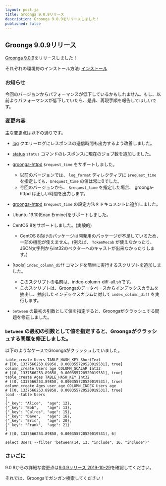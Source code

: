 ```yaml
---
layout: post.ja
title: Groonga 9.0.9リリース
description: Groonga 9.0.9をリリースしました！
published: false
---
```


## Groonga 9.0.9リリース

[Groonga 9.0.9](/ja/docs/news.html#release-9-0-9)をリリースしました！

それぞれの環境毎のインストール方法: [インストール](/ja/docs/install.html)

### お知らせ

今回のバージョンからパフォーマンスが低下しているかもしれません。もし、以前よりパフォーマンスが低下していたら、是非、再現手順を報告してほしいです。

### 変更内容

主な変更点は以下の通りです。

* [log](/ja/docs/reference/log.html) クエリーログにレスポンスの送信時間も出力するよう改善しました。

* [status](/ja/docs/reference/commands/status.html) `status` コマンドのレスポンスに現在のジョブ数を追加しました。

* [groonga-httpd](/ja/docs/reference/executables/groonga-httpd.html) `$request_time` をサポートしました。

  * 以前のバージョンでは、 `log_format` ディレクティブに `$request_time` を指定しても、`$request_time` の値は常に0でした。
  * 今回のバージョンから、 `$request_time` を指定した場合、 groonga-httpd は正しい時間を出力します。

* [groonga-httpd](/ja/docs/reference/executables/groonga-httpd.html) `$request_time` の設定方法をドキュメントに追加しました。

* Ubuntu 19.10(Eoan Ermine)をサポートしました。

* CentOS 8をサポートしました。(実験的)

  * CentOS 8向けのパッケージは開発用のパッケージが不足しているため、一部の機能が使えません。(例えば、 `TokenMecab` が使えなかったり、JSON文字列からint32のベクターへのキャストが出来なかったりします。)

* [tools] `index_column_diff` コマンドを簡単に実行するスクリプトを追加しました。

  * このスクリプトの名前は、index-column-diff-all.shです。
  * このスクリプトは、Groongaのデータベースからインデックスカラムを抽出し、抽出したインデックスカラムに対して `index_column_diff` を実行します。

* `between` の最初の引数として値を指定すると、Groongaがクラッシュする問題を修正しました。

### `between` の最初の引数として値を指定すると、Groongaがクラッシュする問題を修正しました。

以下のようなケースでGroongaがクラッシュしていました。

```
table_create Users TABLE_HASH_KEY ShortText
# [[0, 1337566253.89858, 0.000355720520019531], true]
column_create Users age COLUMN_SCALAR Int32
# [[0, 1337566253.89858, 0.000355720520019531], true]
table_create Ages TABLE_HASH_KEY Int32
# [[0, 1337566253.89858, 0.000355720520019531], true]
column_create Ages user_age COLUMN_INDEX Users age
# [[0, 1337566253.89858, 0.000355720520019531], true]
load --table Users
[
{"_key": "Alice",  "age": 12},
{"_key": "Bob",    "age": 13},
{"_key": "Calros", "age": 15},
{"_key": "Dave",   "age": 16},
{"_key": "Eric",   "age": 20},
{"_key": "Frank",  "age": 21}
]
# [[0, 1337566253.89858, 0.000355720520019531], 6]

select Users --filter 'between(14, 13, "include", 16, "include")'
```

### さいごに

9.0.8からの詳細な変更点は[9.0.9リリース 2019-10-29](/ja/docs/news.html#release-9-0-9)を確認してください。

それでは、Groongaでガンガン検索してください！

